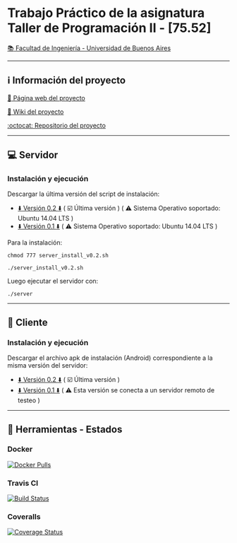 # Trabajo Práctico de la asignatura Taller de Programación II - [75.52]
[:books: Facultad de Ingeniería - Universidad de Buenos Aires](http://www.fi.uba.ar/)

***

## :information_source: Información del proyecto
[:link: Página web del proyecto](http://martineq.github.io/tp7552/)

[:notebook: Wiki del proyecto](https://github.com/martineq/tp7552/wiki)

[:octocat: Repositorio del proyecto](https://github.com/martineq/tp7552)

***

## :computer: Servidor

### Instalación y ejecución

Descargar la última versión del script de instalación:
* [:arrow_down: Versión 0.2 :arrow_down:](https://raw.githubusercontent.com/martineq/tp7552/develop/server/server_install_v0.2.sh)   ( :ballot_box_with_check: Última versión ) ( :warning: Sistema Operativo soportado: Ubuntu 14.04 LTS )
* [:arrow_down: Versión 0.1 :arrow_down:](https://raw.githubusercontent.com/martineq/tp7552/master/server/server_install_v0.1.sh)   ( :warning: Sistema Operativo soportado: Ubuntu 14.04 LTS )

Para la instalación:

`chmod 777 server_install_v0.2.sh`

`./server_install_v0.2.sh`

Luego ejecutar el servidor con:

`./server`

***

## :iphone: Cliente

### Instalación y ejecución

Descargar el archivo apk de instalación (Android) correspondiente a la misma versión del servidor:
<!---
TODO: Actualizar el link para la versión 0.2 del script
-->
* [:arrow_down: Versión 0.2 :arrow_down:](https://github.com/martineq/tp7552/raw/v0.2/client/src/Udrive/app/app-release.apk) ( :ballot_box_with_check: Última versión )
* [:arrow_down: Versión 0.1 :arrow_down:](https://github.com/martineq/tp7552/raw/344e1550a2eab0febc324910d4edaf2256522ac9/client/src/Udrive/app/app-release.apk) ( :warning: Esta versión se conecta a un servidor remoto de testeo )


***

## :wrench: Herramientas - Estados
### Docker
[![Docker Pulls](https://img.shields.io/docker/pulls/martineq/tp7552.svg)](https://hub.docker.com/r/martineq/tp7552/)

### Travis CI
[![Build Status](https://travis-ci.org/martineq/tp7552.svg?branch=develop)](https://travis-ci.org/martineq/tp7552)

### Coveralls
[![Coverage Status](https://coveralls.io/repos/martineq/tp7552/badge.svg?branch=develop&service=github)](https://coveralls.io/github/martineq/tp7552?branch=develop)
